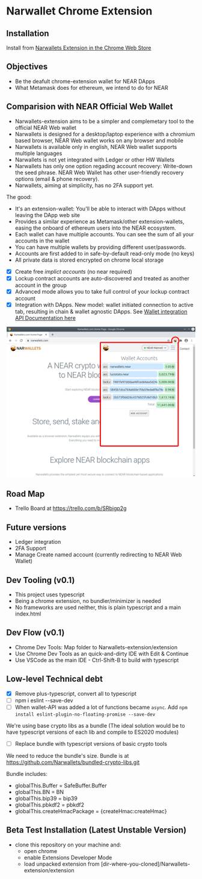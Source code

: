 # Narwallet Chrome Extension 

## Installation

Install from [Narwallets Extension in the Chrome Web Store](https://chrome.google.com/webstore/detail/narwallets/bnbmlmjhaohpobnjfifeghjmamjfolnb)

## Objectives
* Be the deafult chrome-extension wallet for NEAR DApps
* What Metamask does for ethereum, we intend to do for NEAR

## Comparision with NEAR Official Web Wallet
* Narwallets-extension aims to be a simpler and complemetary tool to the official NEAR Web wallet
* Narwallets is designed for a desktop/laptop experience with a chromium based browser, NEAR Web wallet works on any browser and mobile
* Narwallets is available only in english, NEAR Web wallet supports multiple languages
* Narwallets is not yet integrated with Ledger or other HW Wallets
* Narwallets has only one option regading account recovery: Write-down the seed phrase. NEAR Web Wallet has other user-friendly recovery options (email & phone recovery).
* Narwallets, aiming at simplicity, has no 2FA support yet.

The good:
* It's an extension-wallet: You'll be able to interact with DApps without leaving the DApp web site
* Provides a similar experience as Metamask/other extension-wallets, easing the onboard of ethereum users into the NEAR ecosystem.
* Each wallet can have multiple accounts. You can see the sum of all your accounts in the wallet
* You can have multiple wallets by providing different user/passwords. 
* Accounts are first added to in safe-by-default read-only mode (no keys)
* All private data is stored encrypted on chrome local storage
 - [x] Create free *implict accounts* (no near required)
 - [x] Lockup contract accounts are auto-discovered and treated as another account in the group
 - [x] Advanced mode allows you to take full control of your lockup contract account
 - [x] Integration with DApps. New model: wallet initiated connection to active tab, resulting in chain & wallet agnostic DApps. See [Wallet integration API Documentation here](API-design.md)

![multiple accounts and total](docs/images/multiple-accounts-and-total.png)

## Road Map
* Trello Board at https://trello.com/b/SRbigp2g

## Future versions
* Ledger integration
* 2FA Support
* Manage Create named account (currently redirecting to NEAR Web Wallet)

## Dev Tooling (v0.1)
* This project uses typescript
* Being a chrome extension, no bundler/minimizer is needed 
* No frameworks are used neither, this is plain typescript and a main index.html

## Dev Flow (v0.1)
* Chrome Dev Tools: Map folder to Narwallets-extension/extension
* Use Chrome Dev Tools as an quick-and-dirty IDE with Edit & Continue
* Use VSCode as the main IDE - Ctrl-Shift-B to build with typescript

## Low-level Technical debt

 - [x] Remove plus-typescript, convert all to typescript
 - [ ] npm i eslint --save-dev
 - [ ] When wallet-API was added a lot of functions became `async`. Add `npm install eslint-plugin-no-floating-promise --save-dev`

We're using base crypto libs as a bundle (The ideal solution would be to have typescript versions of each lib and compile to ES2020 modules) 
 - [ ] Replace bundle with typescript versions of basic crypto tools

We need to reduce the bundle's size. Bundle is at https://github.com/Narwallets/bundled-crypto-libs.git

Bundle includes:

* globalThis.Buffer = SafeBuffer.Buffer
* globalThis.BN = BN
* globalThis.bip39 = bip39
* globalThis.pbkdf2 = pbkdf2
* globalThis.createHmacPackage = {createHmac:createHmac} 

## Beta Test Installation (Latest Unstable Version)

* clone this repository on your machine and:
  * open chrome
  * enable Extensions Developer Mode
  * load unpacked extension from [dir-where-you-cloned]/Narwallets-extension/extension


